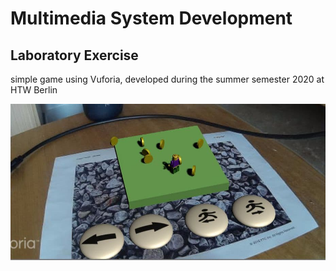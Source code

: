 # Multimedia System Development

## Laboratory Exercise

simple game using Vuforia, developed during the summer semester 2020 at HTW Berlin

<img src="Picture.jpg" height=250px>
